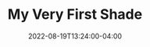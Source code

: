 ---
title: "My Very First Shade"
series: "First"
date: 2022-08-19T13:24:00-04:00
tags: ["foo", "bar"]
draft: true
---